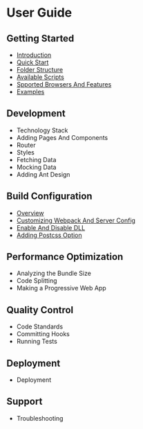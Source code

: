 # User Guide

## Getting Started
* [Introduction](https://github.com/risjs/ris/blob/master/docs/started/introduction.md)
* [Quick Start](https://github.com/risjs/ris/blob/master/docs/started/quick-start.md)
* [Folder Structure](https://github.com/risjs/ris/blob/master/docs/started/folder-structure.md)
* [Available Scripts](https://github.com/risjs/ris/blob/master/docs/started/available-scripts.md)
* [Spported Browsers And Features]()
* [Examples]()

## Development
* Technology Stack
* Adding Pages And Components
* Router
* Styles
* Fetching Data
* Mocking Data
* Adding Ant Design

## Build Configuration
* [Overview](https://github.com/risjs/ris/blob/master/docs/build/overview.md)
* [Customizing Webpack And Server Config](https://github.com/risjs/ris/blob/master/docs/build/customize.md)
* [Enable And Disable DLL](https://github.com/risjs/ris/blob/master/docs/build/dll.md)
* [Adding Postcss Option](https://github.com/risjs/ris/blob/master/docs/build/postcss.md)

## Performance Optimization
* Analyzing the Bundle Size
* Code Splitting
* Making a Progressive Web App

## Quality Control
* Code Standards
* Committing Hooks
* Running Tests

## Deployment
* Deployment

## Support
* Troubleshooting
